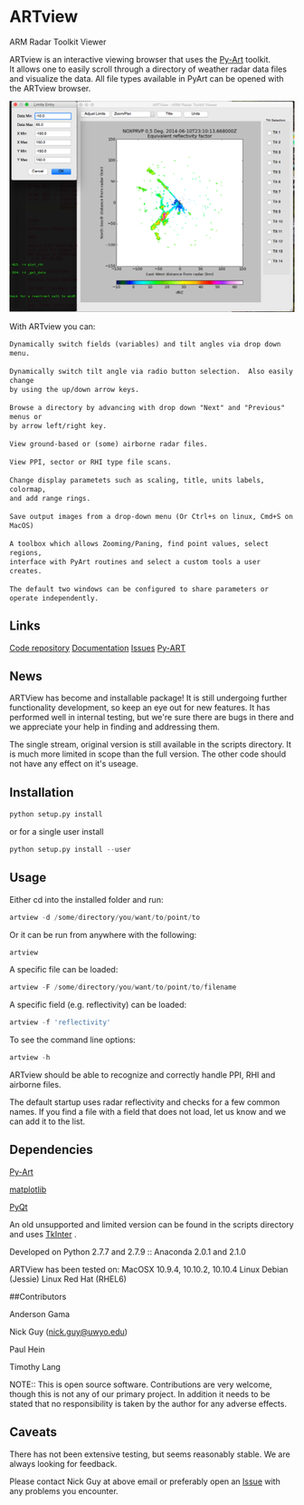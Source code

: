 ARTview
=======

ARM Radar Toolkit Viewer

ARTview is an interactive viewing browser that uses the [Py-Art](https://github.com/ARM-DOE/pyart) toolkit.  
It allows one to easily scroll through a directory of weather radar data files 
and visualize the data.  All file types available in PyArt can be opened with
the ARTview browser.

![Screenshot](https://github.com/nguy/artview/blob/master/ARTView_Screenshot.png)

With ARTview you can:

	Dynamically switch fields (variables) and tilt angles via drop down menu.
    
    Dynamically switch tilt angle via radio button selection.  Also easily change 
    by using the up/down arrow keys.
    
    Browse a directory by advancing with drop down "Next" and "Previous" menus or 
    by arrow left/right key.
    
    View ground-based or (some) airborne radar files.
    
    View PPI, sector or RHI type file scans.
    
    Change display parametets such as scaling, title, units labels, colormap,  
    and add range rings.
    
    Save output images from a drop-down menu (Or Ctrl+s on linux, Cmd+S on MacOS)
    
    A toolbox which allows Zooming/Paning, find point values, select regions,
    interface with PyArt routines and select a custom tools a user creates.
    
    The default two windows can be configured to share parameters or operate independently.
    
## Links
[Code repository](https://github.com/nguy/artview)
[Documentation](https://rawgit.com/nguy/artview/master/docs/build/html/index.html)
[Issues](https://github.com/nguy/artview/issues)
[Py-ART](https://github.com/ARM-DOE/pyart)
  
## News
ARTView has become and installable package!
It is still undergoing further functionality development, so keep an eye out for new
features.  It has performed well in internal testing, but we're sure there are bugs in
there and we appreciate your help in finding and addressing them.

The single stream, original version is still available in the scripts directory. It is 
much more limited in scope than the full version.
The other code should not have any effect on it's useage.

## Installation
```python
python setup.py install
```

or for a single user install
```python
python setup.py install --user
```

## Usage
Either cd into the installed folder and run:

```python
artview -d /some/directory/you/want/to/point/to
```

Or it can be run from anywhere with the following:

```python
artview
```

A specific file can be loaded:
```python
artview -F /some/directory/you/want/to/point/to/filename
```

A specific field (e.g. reflectivity) can be loaded:
```python
artview -f 'reflectivity'
```

To see the command line options:
```python
artview -h
```

ARTview should be able to recognize and correctly handle PPI, RHI and airborne files.

The default startup uses radar reflectivity and checks for a few common names.
If you find a file with a field that does not load, let us know and we can add it
to the list.

## Dependencies
[Py-Art](https://github.com/ARM-DOE/pyart)

[matplotlib](http://matplotlib.org)

[PyQt](http://www.riverbankcomputing.co.uk/software/pyqt/intro)

An old unsupported and limited version can be found in the scripts directory and uses
[TkInter](https://wiki.python.org/moin/TkInter) .

Developed on Python 2.7.7 and 2.7.9 :: Anaconda 2.0.1 and 2.1.0

ARTView has been tested on:
MacOSX 10.9.4, 10.10.2, 10.10.4
Linux Debian (Jessie)
Linux Red Hat (RHEL6)

##Contributors

Anderson Gama

Nick Guy (nick.guy@uwyo.edu)

Paul Hein

Timothy Lang 

NOTE:: This is open source software.  Contributions are very welcome, though this is not any of our primary project.  In addition it needs to be stated that no responsibility is taken by the author for any adverse effects.

## Caveats
There has not been extensive testing, but seems reasonably stable.
We are always looking for feedback.

Please contact Nick Guy at above email or preferably open an [Issue](https://github.com/nguy/artview/issues) with any problems you encounter.
